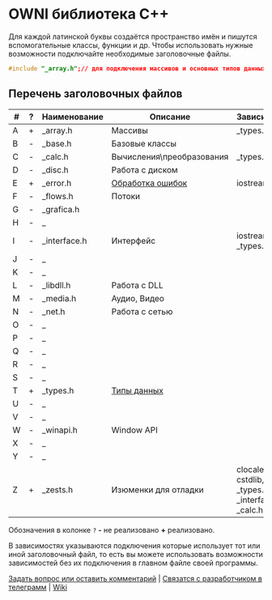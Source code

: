 # OWNI библиотека С++
Для каждой латинской буквы создаётся пространство имён и пишутся вспомогательные классы, функции и др.
Чтобы использовать нужные возможности подключайте необходимые заголовочные файлы.

```C++
#include "_array.h";// для подключения массивов и основных типов данных
```
## Перечень заголовочных файлов
|#|?|Наименование|Описание|Зависимости|
|-|-|------------|--------|-----------|
|A|+|\_array.h|Массивы|\_types.h|
|B|-|\_base.h|Базовые классы||
|C|-|\_calc.h|Вычисления\преобразования|\_types.h|
|D|-|\_disc.h|Работа с диском||
|E|+|\_error.h|[Обработка ошибок](https://github.com/arbnet/CppLibrary/wiki/Обработка-ошибок "посмотреть описание обработки ошибок")|iostream|
|F|-|\_flows.h|Потоки||
|G|-|\_grafica.h|||
|H|-|\_|||
|I|-|\_interface.h|Интерфейс|iostream, \_types.h|
|J|-|\_|||
|K|-|\_|||
|L|-|\_libdll.h|Работа с DLL||
|M|-|\_media.h|Аудио, Видео||
|N|-|\_net.h|Работа с сетью||
|O|-|\_|||
|P|-|\_|||
|Q|-|\_|||
|R|-|\_|||
|S|-|\_|||
|T|+|\_types.h|[Типы данных](https://github.com/arbnet/CppLibrary/wiki/Типы-данных "посмотреть описание типов данных")||
|U|-|\_|||
|V|-|\_|||
|W|-|\_winapi.h|Window API||
|X|-|\_|||
|Y|-|\_|||
|Z|+|\_zests.h|Изюменки для отладки|clocale, cstdlib, \_types.h, \_interface.h, \_calc.h|

Обозначения в колонке `?` **-** не реализовано **+** реализовано.

В зависимостях указываются подключения которые использует тот или иной заголовочный файл, то есть вы можете использовать возможности зависимостей без их подключения в главном файле своей программы.

[Задать вопрос или оставить комментарий](https://github.com/arbnet/CppLibrary/discussions/1 "Обсуждение библиотеки OWNI C++") | [Связатся с разработчиком в телеграмм](t.me/+a818R23zeb9jYjYy "Телеграмм канал") | [Wiki](https://github.com/arbnet/CppLibrary/wiki "Wiki")